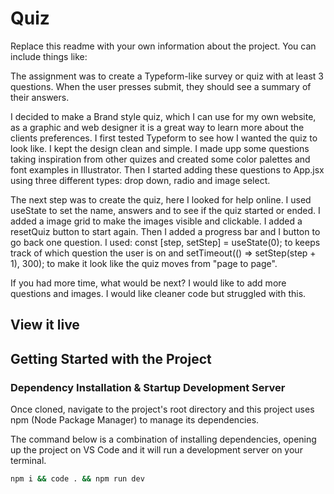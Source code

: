 # Quiz

Replace this readme with your own information about the project. You can include things like:

The assignment was to create a Typeform-like survey or quiz with at least 3 questions. When the user presses submit, they should see a summary of their answers.

I decided to make a Brand style quiz, which I can use for my own website, as a graphic and web designer it is a great way to learn more about the clients preferences. I first tested Typeform to see how I wanted the quiz to look like. I kept the design clean and simple. I made upp some questions taking inspiration from other quizes and created some color palettes and font examples in Illustrator. Then I started adding these questions to App.jsx using three different types: drop down, radio and image select. 

The next step was to create the quiz, here I looked for help online. I used useState to set the name, answers and to see if the quiz started or ended. I added a image grid to make the images visible and clickable. I added a resetQuiz button to start again. Then I added a progress bar and I button to go back one question. I used: const [step, setStep] = useState(0); to keeps track of which question the user is on and setTimeout(() => setStep(step + 1), 300); to make it look like the quiz moves from "page to page". 

If you had more time, what would be next? I would like to add more questions and images. I would like cleaner code but struggled with this. 


## View it live



## Getting Started with the Project

### Dependency Installation & Startup Development Server

Once cloned, navigate to the project's root directory and this project uses npm (Node Package Manager) to manage its dependencies.

The command below is a combination of installing dependencies, opening up the project on VS Code and it will run a development server on your terminal.

```bash
npm i && code . && npm run dev
```
